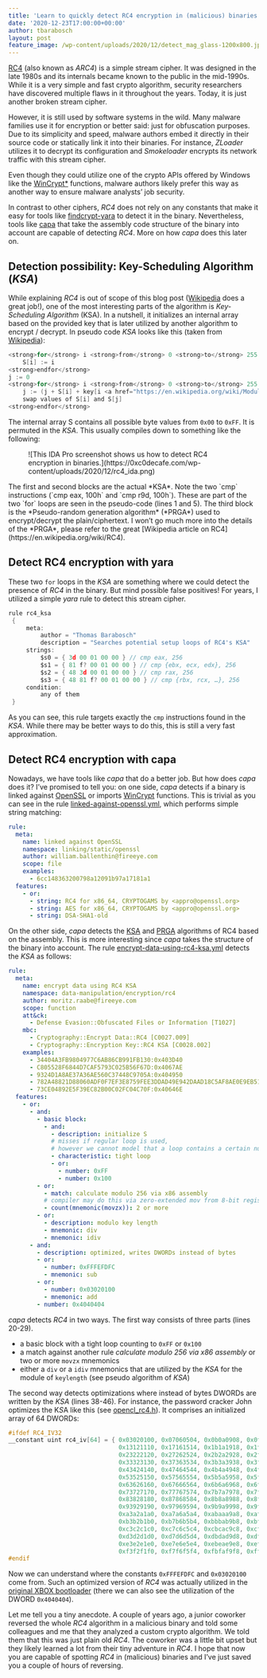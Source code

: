```yaml
---
title: 'Learn to quickly detect RC4 encryption in (malicious) binaries'
date: '2020-12-23T17:00:00+00:00'
author: tbarabosch
layout: post
feature_image: /wp-content/uploads/2020/12/detect_mag_glass-1200x800.jpg
---
```


[RC4](https://en.wikipedia.org/wiki/RC4) (also known as *ARC4*) is a simple stream cipher. It was designed in the late 1980s and its internals became known to the public in the mid-1990s. While it is a very simple and fast crypto algorithm, security researchers have discovered multiple flaws in it throughout the years. Today, it is just another broken stream cipher.

However, it is still used by software systems in the wild. Many malware families use it for encryption or better said: just for obfuscation purposes. Due to its simplicity and speed, malware authors embed it directly in their source code or statically link it into their binaries. For instance, *ZLoader* utilizes it to decrypt its configuration and *Smokeloader* encrypts its network traffic with this stream cipher.

<!--more-->

Even though they could utilize one of the crypto APIs offered by Windows like the [WinCrypt\*](https://docs.microsoft.com/en-us/windows/win32/api/wincrypt/nf-wincrypt-cryptencrypt) functions, malware authors likely prefer this way as another way to ensure malware analysts’ job security.

In contrast to other ciphers, *RC4* does not rely on any constants that make it easy for tools like [findcrypt-yara](https://github.com/polymorf/findcrypt-yara) to detect it in the binary. Nevertheless, tools like [capa](https://github.com/fireeye/capa) that take the assembly code structure of the binary into account are capable of detecting *RC4*. More on how *capa* does this later on.

## Detection possibility: Key-Scheduling Algorithm (*KSA*)

While explaining *RC4* is out of scope of this blog post ([Wikipedia](https://en.wikipedia.org/wiki/RC4) does a great job!), one of the most interesting parts of the algorithm is *Key-Scheduling Algorithm* (KSA). In a nutshell, it initializes an internal array based on the provided key that is later utilized by another algorithm to encrypt / decrypt. In pseudo code *KSA* looks like this (taken from [Wikipedia](https://en.wikipedia.org/wiki/RC4)):

```c
<strong>for</strong> i <strong>from</strong> 0 <strong>to</strong> 255     
    S[i] := i 
<strong>endfor</strong> 
j := 0 
<strong>for</strong> i <strong>from</strong> 0 <strong>to</strong> 255     
    j := (j + S[i] + key[i <a href="https://en.wikipedia.org/wiki/Modulo_operation">mod</a> keylength]) mod 256     
    swap values of S[i] and S[j] 
<strong>endfor</strong>
```

The internal array S contains all possible byte values from `0x00` to `0xFF`. It is permuted in the *KSA*. This usually compiles down to something like the following:

<figure class="wp-block-image size-large">![This IDA Pro screenshot shows us how to detect RC4 encryption in binaries.](https://0xc0decafe.com/wp-content/uploads/2020/12/rc4_ida.png)</figure>The first and second blocks are the actual *KSA*. Note the two `cmp` instructions (`cmp eax, 100h` and `cmp r9d, 100h`). These are part of the two `for` loops are seen in the pseudo-code (lines 1 and 5). The third block is the *Pseudo-random generation algorithm* (*PRGA*) used to encrypt/decrypt the plain/ciphertext. I won’t go much more into the details of the *PRGA*, please refer to the great [Wikipedia article on RC4](https://en.wikipedia.org/wiki/RC4).

## Detect RC4 encryption with yara

These two `for` loops in the *KSA* are something where we could detect the presence of *RC4* in the binary. But mind possible false positives! For years, I utilized a simple *yara* rule to detect this stream cipher.

```c
rule rc4_ksa
 {
     meta:
         author = "Thomas Barabosch"
         description = "Searches potential setup loops of RC4's KSA"
     strings:
         $s0 = { 3d 00 01 00 00 } // cmp eax, 256
         $s1 = { 81 f? 00 01 00 00 } // cmp {ebx, ecx, edx}, 256
         $s2 = { 48 3d 00 01 00 00 } // cmp rax, 256
         $s3 = { 48 81 f? 00 01 00 00 } // cmp {rbx, rcx, …}, 256
     condition:
         any of them
 }
```

As you can see, this rule targets exactly the `cmp` instructions found in the *KSA*. While there may be better ways to do this, this is still a very fast approximation.

## Detect RC4 encryption with capa

Nowadays, we have tools like *capa* that do a better job. But how does *capa* does it? I’ve promised to tell you: on one side, *capa* detects if a binary is linked against [OpenSSL](https://github.com/fireeye/capa-rules/blob/1ff994f7916d66e39b4b5b8dbb310d0e0b051f7f/linking/static/openssl/linked-against-openssl.yml) or imports [WinCrypt](https://github.com/fireeye/capa-rules/blob/7c59ad39d138467fe67ab79532714b8fa7efede0/data-manipulation/encryption/rc4/encrypt-data-using-rc4-via-winapi.yml) functions. This is trivial as you can see in the rule [linked-against-openssl.yml](https://github.com/fireeye/capa-rules/blob/1ff994f7916d66e39b4b5b8dbb310d0e0b051f7f/linking/static/openssl/linked-against-openssl.yml), which performs simple string matching:

```yaml
rule:              
  meta:            
    name: linked against OpenSSL           
    namespace: linking/static/openssl         
    author: william.ballenthin@fireeye.com        
    scope: file       
    examples:         
      - 6cc148363200798a12091b97a17181a1        
  features:       
    - or:       
      - string: RC4 for x86_64, CRYPTOGAMS by <appro@openssl.org>         
      - string: AES for x86_64, CRYPTOGAMS by <appro@openssl.org>          
      - string: DSA-SHA1-old
```

On the other side, *capa* detects the [KSA](https://github.com/fireeye/capa-rules/blob/7c59ad39d138467fe67ab79532714b8fa7efede0/data-manipulation/encryption/rc4/encrypt-data-using-rc4-ksa.yml) and [PRGA](https://github.com/fireeye/capa-rules/blob/7c59ad39d138467fe67ab79532714b8fa7efede0/data-manipulation/encryption/rc4/encrypt-data-using-rc4-prga.yml) algorithms of RC4 based on the assembly. This is more interesting since *capa* takes the structure of the binary into account. The rule [encrypt-data-using-rc4-ksa.yml](https://github.com/fireeye/capa-rules/blob/7c59ad39d138467fe67ab79532714b8fa7efede0/data-manipulation/encryption/rc4/encrypt-data-using-rc4-ksa.yml) detects the *KSA* as follows:

```yaml
rule:                  
  meta:                  
    name: encrypt data using RC4 KSA              
    namespace: data-manipulation/encryption/rc4           
    author: moritz.raabe@fireeye.com             
    scope: function           
    att&ck:            
      - Defense Evasion::Obfuscated Files or Information [T1027]             
    mbc:            
      - Cryptography::Encrypt Data::RC4 [C0027.009]        
      - Cryptography::Encryption Key::RC4 KSA [C0028.002]         
    examples:         
      - 34404A3FB9804977C6AB86CB991FB130:0x403D40           
      - C805528F6844D7CAF5793C025B56F67D:0x4067AE           
      - 9324D1A8AE37A36AE560C37448C9705A:0x404950            
      - 782A48821D88060ADF0F7EF3E8759FEE3DDAD49E942DAAD18C5AF8AE0E9EB51E:0x405C42          
      - 73CE04892E5F39EC82B00C02FC04C70F:0x40646E            
  features:             
    - or:            
      - and:        
        - basic block:       
          - and:       
            - description: initialize S       
            # misses if regular loop is used,          
            # however we cannot model that a loop contains a certain number        
            - characteristic: tight loop       
            - or:       
              - number: 0xFF       
              - number: 0x100       
        - or:         
          - match: calculate modulo 256 via x86 assembly         
          # compiler may do this via zero-extended mov from 8-bit register         
          - count(mnemonic(movzx)): 2 or more        
        - or:       
          - description: modulo key length        
          - mnemonic: div       
          - mnemonic: idiv          
      - and:         
        - description: optimized, writes DWORDs instead of bytes        
        - or:       
          - number: 0xFFFEFDFC       
          - mnemonic: sub       
        - or:       
          - number: 0x03020100          
          - mnemonic: add        
        - number: 0x4040404
```

*capa* detects *RC4* in two ways. The first way consists of three parts (lines 20-29).

- a basic block with a tight loop counting to `0xFF` or `0x100`
- a match against another rule *calculate modulo 256 via x86 assembly* or two or more `movzx` mnemonics
- either a `div` or a `idiv` mnemonics that are utilized by the *KSA* for the module of `keylength` (see pseudo algorithm of *KSA*)

The second way detects optimizations where instead of bytes DWORDs are written by the *KSA* (lines 38-46). For instance, the password cracker John optimizes the K*S*A like this (see [opencl\_rc4.h](https://github.com/openwall/john/blob/b81ed703ceb7ca62df50c2fa0d4ea366ef713a4a/run/opencl/opencl_rc4.h)). It comprises an initialized array of 64 DWORDs:

```c
#ifdef RC4_IV32       
__constant uint rc4_iv[64] = { 0x03020100, 0x07060504, 0x0b0a0908, 0x0f0e0d0c,       
                               0x13121110, 0x17161514, 0x1b1a1918, 0x1f1e1d1c,       
                               0x23222120, 0x27262524, 0x2b2a2928, 0x2f2e2d2c,       
                               0x33323130, 0x37363534, 0x3b3a3938, 0x3f3e3d3c,       
                               0x43424140, 0x47464544, 0x4b4a4948, 0x4f4e4d4c,       
                               0x53525150, 0x57565554, 0x5b5a5958, 0x5f5e5d5c,       
                               0x63626160, 0x67666564, 0x6b6a6968, 0x6f6e6d6c,       
                               0x73727170, 0x77767574, 0x7b7a7978, 0x7f7e7d7c,       
                               0x83828180, 0x87868584, 0x8b8a8988, 0x8f8e8d8c,       
                               0x93929190, 0x97969594, 0x9b9a9998, 0x9f9e9d9c,       
                               0xa3a2a1a0, 0xa7a6a5a4, 0xabaaa9a8, 0xafaeadac,       
                               0xb3b2b1b0, 0xb7b6b5b4, 0xbbbab9b8, 0xbfbebdbc,      
                               0xc3c2c1c0, 0xc7c6c5c4, 0xcbcac9c8, 0xcfcecdcc,       
                               0xd3d2d1d0, 0xd7d6d5d4, 0xdbdad9d8, 0xdfdedddc,       
                               0xe3e2e1e0, 0xe7e6e5e4, 0xebeae9e8, 0xefeeedec,       
                               0xf3f2f1f0, 0xf7f6f5f4, 0xfbfaf9f8, 0xfffefdfc };        
#endif
```

Now we can understand where the constants `0xFFFEFDFC` and `0x03020100` come from. Such an optimized version of *RC4* was actually utilized in the [original XBOX bootloader](https://mborgerson.com/deconstructing-the-xbox-boot-rom/) (there we can also see the utilization of the DWORD `0x4040404`).

Let me tell you a tiny anecdote. A couple of years ago, a junior coworker reversed the whole *RC4* algorithm in a malicious binary and told some colleagues and me that they analyzed a custom crypto algorithm. We told them that this was just plain old *RC4*. The coworker was a little bit upset but they likely learned a lot from their tiny adventure in *RC4*. I hope that now you are capable of spotting *RC4* in (malicious) binaries and I’ve just saved you a couple of hours of reversing.
